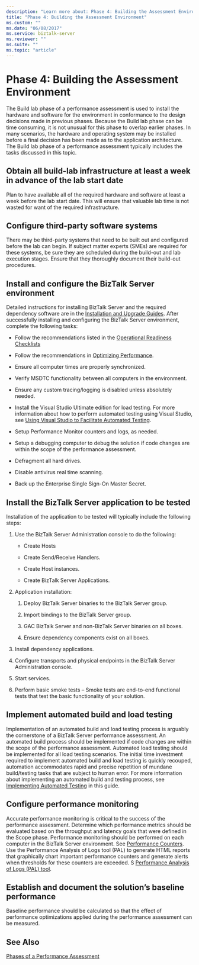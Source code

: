 ```yaml
---
description: "Learn more about: Phase 4: Building the Assessment Environment"
title: "Phase 4: Building the Assessment Environment"
ms.custom: ""
ms.date: "06/08/2017"
ms.service: biztalk-server
ms.reviewer: ""
ms.suite: ""
ms.topic: "article"
---
```

# Phase 4: Building the Assessment Environment
The Build lab phase of a performance assessment is used to install the hardware and software for the environment in conformance to the design decisions made in previous phases. Because the Build lab phase can be time consuming, it is not unusual for this phase to overlap earlier phases. In many scenarios, the hardware and operating system may be installed before a final decision has been made as to the application architecture. The Build lab phase of a performance assessment typically includes the tasks discussed in this topic.  
  
## Obtain all build-lab infrastructure at least a week in advance of the lab start date  
 Plan to have available all of the required hardware and software at least a week before the lab start date. This will ensure that valuable lab time is not wasted for want of the required infrastructure.  
  
## Configure third-party software systems  
 There may be third-party systems that need to be built out and configured before the lab can begin. If subject matter experts (SMEs) are required for these systems, be sure they are scheduled during the build-out and lab execution stages. Ensure that they thoroughly document their build-out procedures.  
  
## Install and configure the BizTalk Server environment  
 Detailed instructions for installing BizTalk Server and the required dependency software are in the [Installation and Upgrade Guides](../install-and-config-guides/biztalk-server-what-s-new-installation-configuration-and-upgrade.md). After successfully installing and configuring the BizTalk Server environment, complete the following tasks:  
  
-   Follow the recommendations listed in the [Operational Readiness Checklists](operational-readiness-checklists.md)
  
-   Follow the recommendations in [Optimizing Performance](../technical-guides/optimizing-performance.md).  
  
-   Ensure all computer times are properly synchronized.  
  
-   Verify MSDTC functionality between all computers in the environment.  
  
-   Ensure any custom tracing/logging is disabled unless absolutely needed.  
  
-   Install the Visual Studio Ultimate edition for load testing.  For more information about how to perform automated testing using Visual Studio, see [Using Visual Studio to Facilitate Automated Testing](../technical-guides/using-visual-studio-to-facilitate-automated-testing.md).  
  
-   Setup Performance Monitor counters and logs, as needed.  
  
-   Setup a debugging computer to debug the solution if code changes are within the scope of the performance assessment.  
  
-   Defragment all hard drives.  
  
-   Disable antivirus real time scanning.  
  
-   Back up the Enterprise Single Sign-On Master Secret.  
  
## Install the BizTalk Server application to be tested  
 Installation of the application to be tested will typically include the following steps:  
  
1.  Use the BizTalk Server Administration console to do the following:  
  
    -   Create Hosts  
  
    -   Create Send/Receive Handlers.  
  
    -   Create Host instances.  
  
    -   Create BizTalk Server Applications.  
  
2.  Application installation:  
  
    1.  Deploy BizTalk Server binaries to the BizTalk Server group.  
  
    2.  Import bindings to the BizTalk Server group.  
  
    3.  GAC BizTalk Server and non-BizTalk Server binaries on all boxes.  
  
    4.  Ensure dependency components exist on all boxes.  
  
3.  Install dependency applications.  
  
4.  Configure transports and physical endpoints in the BizTalk Server Administration console.  
  
5.  Start services.  
  
6.  Perform basic smoke tests – Smoke tests are end-to-end functional tests that test the basic functionality of your solution.  
  
## Implement automated build and load testing  
 Implementation of an automated build and load testing process is arguably the cornerstone of a BizTalk Server performance assessment. An automated build process should be implemented if code changes are within the scope of the performance assessment. Automated load testing should be implemented for all load testing scenarios. The initial time investment required to implement automated build and load testing is quickly recouped, automation accommodates rapid and precise repetition of mundane build/testing tasks that are subject to human error. For more information about implementing an automated build and testing process, see [Implementing Automated Testing](../technical-guides/implementing-automated-testing.md) in this guide.  
  
## Configure performance monitoring  
 Accurate performance monitoring is critical to the success of the performance assessment. Determine which performance metrics should be evaluated based on the throughput and latency goals that were defined in the Scope phase. Performance monitoring should be performed on each computer in the BizTalk Server environment. See [Performance Counters](../core/performance-counters.md). Use the Performance Analysis of Logs tool (PAL) to generate HTML reports that graphically chart important performance counters and generate alerts when thresholds for these counters are exceeded. S [Performance Analysis of Logs (PAL) tool](https://github.com/clinthuffman/PAL).  
  
## Establish and document the solution’s baseline performance  
 Baseline performance should be calculated so that the effect of performance optimizations applied during the performance assessment can be measured.  
  
## See Also  
 [Phases of a Performance Assessment](../technical-guides/phases-of-a-performance-assessment.md)
